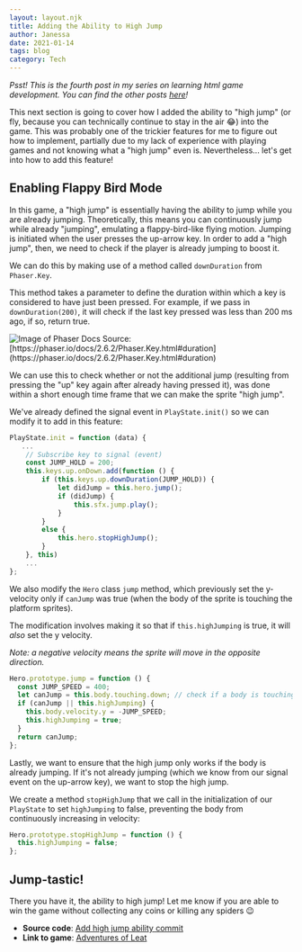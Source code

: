 ```yaml
---
layout: layout.njk
title: Adding the Ability to High Jump
author: Janessa
date: 2021-01-14
tags: blog
category: Tech
---
```


_Psst! This is the fourth post in my series on learning html game development. You can find the other posts [here](https://www.janessatran.com/tags/#game-dev)!_

This next section is going to cover how I added the ability to "high jump" (or fly, because you can technically continue to stay in the air 😂) into the game. This was probably one of the trickier features for me to figure out how to implement, partially due to my lack of experience with playing games and not knowing what a "high jump" even is. Nevertheless... let's get into how to add this feature!

## Enabling Flappy Bird Mode

In this game, a "high jump" is essentially having the ability to jump while you are already jumping. Theoretically, this means you can continuously jump while already "jumping", emulating a flappy-bird-like flying motion. Jumping is initiated when the user presses the up-arrow key. In order to add a "high jump", then, we need to check if the player is already jumping to boost it.

We can do this by making use of a method called `downDuration` from `Phaser.Key`.

This method takes a parameter to define the duration within which a key is considered to have just been pressed. For example, if we pass in `downDuration(200)`, it will check if the last key pressed was less than 200 ms ago, if so, return true.

<img src="https://i.imgur.com/YiTcmet.png" alt="Image of Phaser Docs">
Source: [https://phaser.io/docs/2.6.2/Phaser.Key.html#duration](https://phaser.io/docs/2.6.2/Phaser.Key.html#duration)

We can use this to check whether or not the additional jump (resulting from pressing the "up" key again after already having pressed it), was done within a short enough time frame that we can make the sprite "high jump".

We've already defined the signal event in `PlayState.init()` so we can modify it to add in this feature:

```js
PlayState.init = function (data) {
   ...
    // Subscribe key to signal (event)
    const JUMP_HOLD = 200;
    this.keys.up.onDown.add(function () {
        if (this.keys.up.downDuration(JUMP_HOLD)) {
            let didJump = this.hero.jump();
            if (didJump) {
                this.sfx.jump.play();
            }
        }
        else {
            this.hero.stopHighJump();
        }
    }, this)
    ...
};
```

We also modify the `Hero` class `jump` method, which previously set the y-velocity only if `canJump` was true (when the body of the sprite is touching the platform sprites).

The modification involves making it so that if `this.highJumping` is true, it will _also_ set the y velocity.

_Note:_ _a negative velocity means the sprite will move in the opposite direction._

```js
Hero.prototype.jump = function () {
  const JUMP_SPEED = 400;
  let canJump = this.body.touching.down; // check if a body is touching another body
  if (canJump || this.highJumping) {
    this.body.velocity.y = -JUMP_SPEED;
    this.highJumping = true;
  }
  return canJump;
};
```

Lastly, we want to ensure that the high jump only works if the body is already jumping. If it's not already jumping (which we know from our signal event on the up-arrow key), we want to stop the high jump.

We create a method `stopHighJump` that we call in the initialization of our `PlayState` to set `highJumping` to false, preventing the body from continuously increasing in velocity:

```js
Hero.prototype.stopHighJump = function () {
  this.highJumping = false;
};
```

## Jump-tastic!

There you have it, the ability to high jump! Let me know if you are able to win the game without collecting any coins or killing any spiders 😉

- **Source code**: [Add high jump ability commit](https://github.com/janessatran/html5game/commit/17ffabc93a08845db41fa84be25380a906f71f7b)
- **Link to game**: [Adventures of Leat](https://janessatran.github.io/html5game/)
